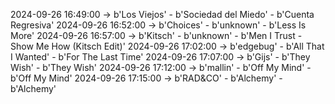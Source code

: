 2024-09-26 16:49:00 -> b'Los Viejos' - b'Sociedad del Miedo' - b'Cuenta Regresiva'
2024-09-26 16:52:00 -> b'Choices' - b'unknown' - b'Less Is More'
2024-09-26 16:57:00 -> b'Kitsch' - b'unknown' - b'Men I Trust - Show Me How (Kitsch Edit)'
2024-09-26 17:02:00 -> b'edgebug' - b'All That I Wanted' - b'For The Last Time'
2024-09-26 17:07:00 -> b'Gijs' - b'They Wish' - b'They Wish'
2024-09-26 17:12:00 -> b'mallin' - b'Off My Mind' - b'Off My Mind'
2024-09-26 17:15:00 -> b'RAD&CO' - b'Alchemy' - b'Alchemy'
